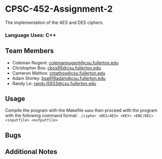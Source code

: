 # CPSC-452-Assignment-2
The implementation of the AES and DES ciphers.

### Language Uses: C++

## Team Members
* Coleman Nugent: colemannugent@csu.fullerton.edu
* Christopher Bos: cbos95@csu.fullerton.edu
* Cameron Mathos: cmathos@csu.fullerton.edu
* Adam Shirley: bsa919adam@csu.fullerton.edu
* Randy Le: randy.l5933@csu.fullerton.edu

## Usage
Compile the program with the Makefile
`make`
then proceed with the program with the following command format:
`./cipher <DES/AES> <KEY> <ENC/DEC> <inputfile> <outputfile>`

## Bugs

## Additional Notes
